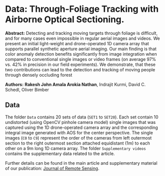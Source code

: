 Data: Through-Foliage Tracking with Airborne Optical Sectioning.
====================================================================

**Abstract:**
Detecting and tracking moving targets through foliage is difficult, and for many cases even impossible in regular aerial images and videos. We present an initial light-weight and drone-operated 1D camera array that supports parallel synthetic aperture aerial imaging. Our main finding is that color anomaly detection benefits significantly from image integration when compared to conventional single images or video frames (on average 97\% vs. 42\% in precision in our field experiments). We demonstrate, that these two contributions can lead to the detection and tracking of moving people through densely occluding forest

**Authors:** **Rakesh John Amala Arokia Nathan**, Indrajit Kurmi, David C. Schedl,  Oliver Bimber



## Data

The  folder `Data` contains 20 sets of data (`SET1` to `SET20`). 
Each set contain 10 undistorted (using OpenCV pinhole camera model) single images that was captured using the 1D drone-operated camera array and the corresponding integral image generated with AOS  for the center perspective. The single images (`C0` to `C9`) represent the order of the cameras from left outermost section to the right outermost section attached equidistant (1m) to each other on a 9m long 1D camera array. 
The folder `Supplementary videos` contains the supplementary data related to the article.

Further details can be found in the main article and supplementary material of our publication: [Journal of Remote Sensing](https://spj.science.org/doi/10.34133/2022/9812765).


